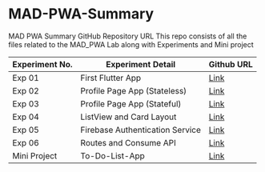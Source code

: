# MAD-PWA-Summary
MAD PWA Summary GitHub Repository URL
This repo consists of all the files related to the MAD_PWA Lab along with Experiments and Mini project

| Experiment No. | Experiment Detail               | Github URL                                            |
| -------------- | ------------------------------- | ----------------------------------------------------- |
| Exp 01         | First Flutter App               | [Link](https://github.com/shantanusakhare/Exp1-flutter)                                           |
| Exp 02         | Profile Page App (Stateless)    | [Link](https://github.com/shantanusakhare/Exp2-flutter-main) |
| Exp 03         | Profile Page App (Stateful)     | [Link](https://github.com/shantanusakhare/Exp3-flutter) |
| Exp 04         | ListView and Card Layout        | [Link](https://github.com/shantanusakhare/Exp4-flutter)        |
| Exp 05         | Firebase Authentication Service | [Link](https://github.com/shantanusakhare/Exp5_flutter)        |
| Exp 06         | Routes and Consume API          | [Link](https://github.com/shantanusakhare/Exp6_flutter)            |
| Mini Project   | To-Do-List-App                  | [Link](https://github.com/shantanusakhare/to_do_list)            |
